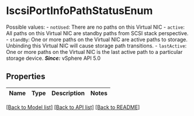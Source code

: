 # IscsiPortInfoPathStatusEnum

Possible values: - `notUsed`: There are no paths on this Virtual NIC - `active`: All paths on this Virtual NIC are standby paths from SCSI stack   perspective. - `standBy`: One or more paths on the Virtual NIC are active paths to   storage.      Unbinding this Virtual NIC will cause storage path   transitions. - `lastActive`: One or more paths on the Virtual NIC is the last active   path to a particular storage device.    ***Since:*** vSphere API 5.0 

## Properties
Name | Type | Description | Notes
------------ | ------------- | ------------- | -------------

[[Back to Model list]](../README.md#documentation-for-models) [[Back to API list]](../README.md#documentation-for-api-endpoints) [[Back to README]](../README.md)


